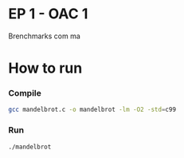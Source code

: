 # EP 1 - OAC 1
Brenchmarks com ma

# How to run
### Compile
```bash
gcc mandelbrot.c -o mandelbrot -lm -O2 -std=c99
```

### Run
```bash
./mandelbrot
```

